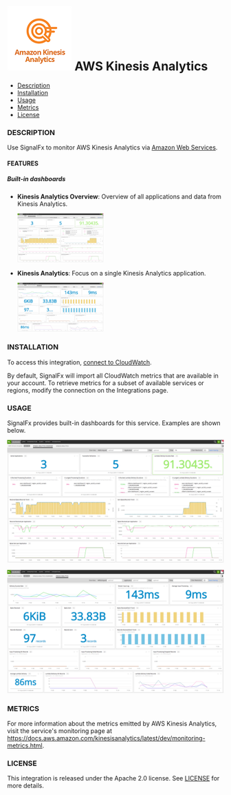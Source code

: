 # ![](./img/integration_awskinesisanalytics.png) AWS Kinesis Analytics

- [Description](#description)
- [Installation](#installation)
- [Usage](#usage)
- [Metrics](#metrics)
- [License](#license)

### DESCRIPTION

Use SignalFx to monitor AWS Kinesis Analytics via [Amazon Web Services](https://github.com/signalfx/integrations/tree/master/aws)[](sfx_link:aws).

#### FEATURES

##### Built-in dashboards

- **Kinesis Analytics Overview**: Overview of all applications and data from Kinesis Analytics.

  [<img src='./img/dashboard_kinesis_overview.png' width=200px>](./img/dashboard_kinesis_overview.png)

- **Kinesis Analytics**: Focus on a single Kinesis Analytics application.

  [<img src='./img/dashboard_kinesis_analytics.png' width=200px>](./img/dashboard_kinesis_analytics.png)

### INSTALLATION

To access this integration, [connect to CloudWatch](https://github.com/signalfx/integrations/tree/master/aws)[](sfx_link:aws).

By default, SignalFx will import all CloudWatch metrics that are available in your account. To retrieve metrics for a subset of available services or regions, modify the connection on the Integrations page.

### USAGE

SignalFx provides built-in dashboards for this service. Examples are shown below.

![](./img/dashboard_kinesis_overview.png)

![](./img/dashboard_kinesis_analytics.png)

### METRICS

For more information about the metrics emitted by AWS Kinesis Analytics, visit the service's monitoring page at <a target="_blank" href="https://docs.aws.amazon.com/kinesisanalytics/latest/dev/monitoring-metrics.html">https://docs.aws.amazon.com/kinesisanalytics/latest/dev/monitoring-metrics.html</a>.

### LICENSE

This integration is released under the Apache 2.0 license. See [LICENSE](./LICENSE) for more details.
